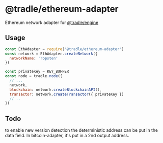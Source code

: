 
# @tradle/ethereum-adapter

Ethereum network adapter for [@tradle/engine](https://github.com/tradle/engine)

## Usage

```js
const EthAdapter = require('@tradle/ethereum-adapter')
const network = EthAdapter.createNetwork({
  networkName: 'ropsten'
})

const privateKey = KEY_BUFFER
const node = tradle.node({
  // ...
  network,
  blockchain: network.createBlockchainAPI(),
  transactor: network.createTransactor({ privateKey })
  // ..
})
```

## Todo

to enable new version detection the deterministic address can be put in the data field. In bitcoin-adapter, it's put in a 2nd output address.
